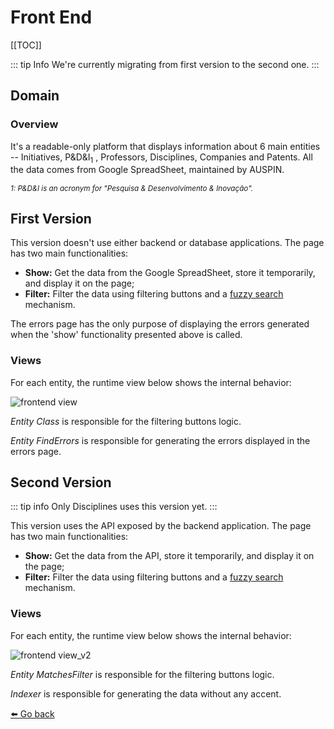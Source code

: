 # Front End

[[TOC]]

::: tip Info
We're currently migrating from first version to the second one.
:::

## Domain

### Overview

It's a readable-only platform that displays information about 6 main entities -- Initiatives, P&D&I<sub>1</sub> , Professors, Disciplines, Companies and Patents. All the data comes from Google SpreadSheet, maintained by AUSPIN.

_<sub>1: P&D&I is an acronym for "Pesquisa & Desenvolvimento & Inovação".</sub>_

## First Version

This version doesn't use either backend or database applications. The page has two main functionalities:

- **Show:** Get the data from the Google SpreadSheet, store it temporarily, and display it on the page;
- **Filter:** Filter the data using filtering buttons and a [fuzzy search](https://en.wikipedia.org/wiki/Approximate_string_matching) mechanism.

The errors page has the only purpose of displaying the errors generated when the 'show' functionality presented above is called.

### Views

For each entity, the runtime view below shows the internal behavior:

<img src="/views/frontend.svg" alt="frontend view">

_Entity Class_ is responsible for the filtering buttons logic.

_Entity FindErrors_ is responsible for generating the errors displayed in the errors page.

## Second Version

::: tip info
Only Disciplines uses this version yet.
:::

This version uses the API exposed by the backend application. The page has two main functionalities:

- **Show:** Get the data from the API, store it temporarily, and display it on the page;
- **Filter:** Filter the data using filtering buttons and a [fuzzy search](https://en.wikipedia.org/wiki/Approximate_string_matching) mechanism.

### Views

For each entity, the runtime view below shows the internal behavior:

<img src="/views/frontend_v2.svg" alt="frontend view_v2">

_Entity MatchesFilter_ is responsible for the filtering buttons logic.

_Indexer_ is responsible for generating the data without any accent.

[:arrow_left: Go back](/)

